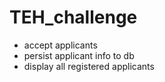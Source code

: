 # TEH_challenge

- accept applicants 
- persist applicant info to db
- display all registered applicants
